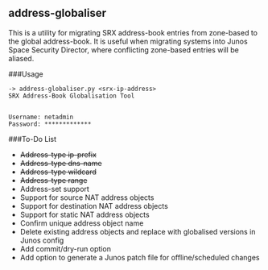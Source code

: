 ## address-globaliser

This is a utility for migrating SRX address-book entries from zone-based to the global address-book.  It is useful when migrating systems into Junos Space Security Director, where conflicting zone-based entries will be aliased.

###Usage

```
-> address-globaliser.py <srx-ip-address>
SRX Address-Book Globalisation Tool


Username: netadmin 
Password: *************
```

###To-Do List
* ~~Address-type ip-prefix~~
* ~~Address-type dns-name~~
* ~~Address-type wildcard~~
* ~~Address-type range~~
* Address-set support
* Support for source NAT address objects
* Support for destination NAT address objects
* Support for static NAT address objects
* Confirm unique address object name
* Delete existing address objects and replace with globalised versions in Junos config
* Add commit/dry-run option
* Add option to generate a Junos patch file for offline/scheduled changes
